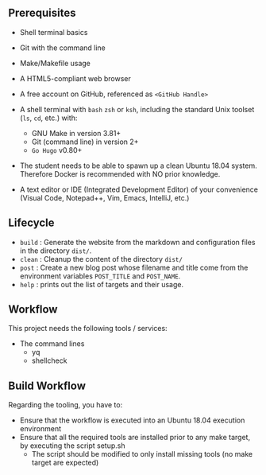 ## Prerequisites

* Shell terminal basics

* Git with the command line
* Make/Makefile usage
* A HTML5-compliant web browser
* A free account on GitHub, referenced as `<GitHub Handle>`
* A shell terminal with `bash` `zsh` or `ksh`, including the standard Unix toolset (`ls`, `cd`, etc.) with:
    - GNU Make in version 3.81+
    - Git (command line) in version 2+
    - `Go Hugo` v0.80+
* The student needs to be able to spawn up a clean Ubuntu 18.04 system. Therefore Docker is recommended with NO prior knowledge.
* A text editor or IDE (Integrated Development Editor) of your convenience (Visual Code, Notepad++, Vim, Emacs, IntelliJ, etc.)


## Lifecycle

* `build` : Generate the website from the markdown and configuration files in the directory `dist/`.
* `clean` : Cleanup the content of the directory `dist/`
* `post` : Create a new blog post whose filename and title come from the environment variables `POST_TITLE` and `POST_NAME`.
* `help` : prints out the list of targets and their usage.

## Workflow

This project needs the following tools / services:

* The command lines
    - yq
    - shellcheck

## Build Workflow

Regarding the tooling, you have to:

* Ensure that the workflow is executed into an Ubuntu 18.04 execution environment
* Ensure that all the required tools are installed prior to any make target, by executing the script setup.sh
    - The script should be modified to only install missing tools (no make target are expected)

